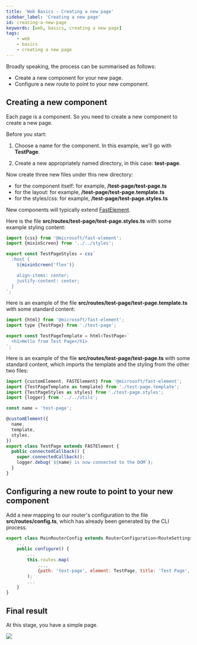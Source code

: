 ```yaml
---
title: 'Web Basics - Creating a new page'
sidebar_label: 'Creating a new page'
id: creating-a-new-page
keywords: [web, basics, creating a new page]
tags:
    - web
    - basics
    - creating a new page
---
```


Broadly speaking, the process can be summarised as follows:
- Create a new component for your new page.
- Configure a new route to point to your new component.

## Creating a new component

Each page is a component. So you need to create a new component to create a new page.

Before you start:

1. Choose a name for the component. In this example, we'll go with **TestPage**.

2. Create a new appropriately named directory, in this case: **test-page**.

Now create three new files under this new directory:

- for the component itself: for example, **/test-page/test-page.ts**
- for the  layout: for example, **/test-page/test-page.template.ts**
- for the styles/css: for example, **/test-page/test-page.styles.ts**

New components will typically extend [FastElement](https://www.fast.design/docs/fast-element/defining-elements).

Here is the file **src/routes/test-page/test-page.styles.ts** with some example styling content:

```javascript
import {css} from '@microsoft/fast-element';
import {mixinScreen} from '../../styles';

export const TestPageStyles = css`
  :host {
    ${mixinScreen('flex')}

    align-items: center;
    justify-content: center;
  }
`;
```

Here is an example of the file **src/routes/test-page/test-page.template.ts** with some standard content:

```javascript
import {html} from '@microsoft/fast-element';
import type {TestPage} from './test-page';

export const TestPageTemplate = html<TestPage>`
  <h1>Hello from Test Page</h1>
`;
```

Here is an example of the file **src/routes/test-page/test-page.ts** with some standard content, which imports the template and the styling from the other two files:


```javascript
import {customElement, FASTElement} from '@microsoft/fast-element';
import {TestPageTemplate as template} from './test-page.template';
import {TestPageStyles as styles} from './test-page.styles';
import {logger} from '../../utils';

const name = 'test-page';

@customElement({
  name,
  template,
  styles,
})
export class TestPage extends FASTElement {
  public connectedCallback() {
    super.connectedCallback();
    logger.debug(`${name} is now connected to the DOM`);
  }
}
```

## Configuring a new route to point to your new component

Add a new mapping to our router's configuration to the file **src/routes/config.ts**, which has already been generated by the CLI process. 

```javascript
export class MainRouterConfig extends RouterConfiguration<RouteSettings> {
    ...
    public configure() {
        ...
        this.routes.map(
            ...,
            {path: 'test-page', element: TestPage, title: 'Test Page', name: 'test'},
        );
        ...
    }
}
```



## Final result

At this stage, you have a simple page.


![](/img/new-page-preview.png)